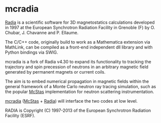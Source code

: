 mcradia
=======

<a href="http://www.esrf.eu/Accelerators/Groups/InsertionDevices/Software/Radia">Radia</a> is a scientific software for 3D magnetostatics calculations developed in 1997 at the European Synchrotron Radiation Facility in Grenoble (F) by O. Chubar, J. Chavanne and P. Ellaume.

The C/C++ code, originally build to work as a Mathematica extension via MathLink, can be compiled as a front-end independent dll library and with Python bindings via SWIG.

mcradia is a fork of Radia v4.30 to expand its functionality to tracking the trajectory and spin precession of neutrons in an arbitrary magnetic field generated by permanent magnets or current coils.

The aim is to embed numerical propagation in magnetic fields within the general framework of a Monte Carlo neutron ray tracing simulation, such as the popular <a href="http://www.mcstas.org">McStas</a> implementation for neutron scattering instrumentation.

<a href="ttps://github.com/aprodi/mcradia">mcradia</a> (<a href="http://www.mcstas.org">McStas</a>  + <a href="http://www.esrf.eu/Accelerators/Groups/InsertionDevices/Software/Radia">Radia</a>) will interface the two codes at low level.

RADIA is Copyright (C) 1997-2013 of the European Synchrotron Radiation Facility (ESRF).
